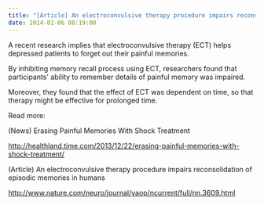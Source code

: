 ```yaml
---
title: "[Article] An electroconvulsive therapy procedure impairs reconsolidation of episodic memories in humans"
date: 2014-01-06 08:19:00
---
```


A recent research implies that electroconvulsive therapy (ECT) helps depressed patients to forget out their painful memories.

By inhibiting memory recall process using ECT, researchers found that participants' ability to remember details of painful memory was impaired.

Moreover, they found that the effect of ECT was dependent on time, so that therapy might be effective for prolonged time.

Read more: 

(News) Erasing Painful Memories With Shock Treatment

<http://healthland.time.com/2013/12/22/erasing-painful-memories-with-shock-treatment/>

(Article) An electroconvulsive therapy procedure impairs reconsolidation of episodic memories in humans

<http://www.nature.com/neuro/journal/vaop/ncurrent/full/nn.3609.html>

